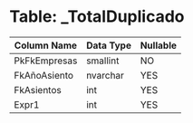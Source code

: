 # Table: _TotalDuplicado

| Column Name | Data Type | Nullable |
|-------------|-----------|----------|
| PkFkEmpresas | smallint | NO |
| FkAñoAsiento | nvarchar | YES |
| FkAsientos | int | YES |
| Expr1 | int | YES |
